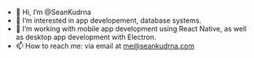 - 👋 Hi, I’m @SeanKudrna
- 👀 I’m interested in app developement, database systems.
- 🌱 I’m working with mobile app development using React Native, as well as desktop app development with Electron.
- 📫 How to reach me: via email at me@seankudrna.com

<!---
SeanKudrna/SeanKudrna is a ✨ special ✨ repository because its `README.md` (this file) appears on your GitHub profile.
You can click the Preview link to take a look at your changes.
--->
